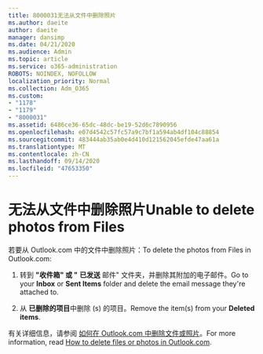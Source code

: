 ```yaml
---
title: 8000031无法从文件中删除照片
ms.author: daeite
author: daeite
manager: dansimp
ms.date: 04/21/2020
ms.audience: Admin
ms.topic: article
ms.service: o365-administration
ROBOTS: NOINDEX, NOFOLLOW
localization_priority: Normal
ms.collection: Adm_O365
ms.custom:
- "1178"
- "1179"
- "8000031"
ms.assetid: 6486ce36-65dc-48dc-be19-52d6c7890956
ms.openlocfilehash: e07d4542c57fc57a9c7bf1a594ab4df104c88854
ms.sourcegitcommit: 483444ab35ab0e4d410d121562045efde47aa61a
ms.translationtype: MT
ms.contentlocale: zh-CN
ms.lasthandoff: 09/14/2020
ms.locfileid: "47653350"
---
```

# <a name="unable-to-delete-photos-from-files"></a><span data-ttu-id="b0ccc-102">无法从文件中删除照片</span><span class="sxs-lookup"><span data-stu-id="b0ccc-102">Unable to delete photos from Files</span></span>

<span data-ttu-id="b0ccc-103">若要从 Outlook.com 中的文件中删除照片：</span><span class="sxs-lookup"><span data-stu-id="b0ccc-103">To delete the photos from Files in Outlook.com:</span></span>
  
1. <span data-ttu-id="b0ccc-104">转到 **"收件箱" 或 "** **已发送** 邮件" 文件夹，并删除其附加的电子邮件。</span><span class="sxs-lookup"><span data-stu-id="b0ccc-104">Go to your **Inbox** or **Sent Items** folder and delete the email message they're attached to.</span></span>

2. <span data-ttu-id="b0ccc-105">从 **已删除的项目**中删除 (s) 的项目。</span><span class="sxs-lookup"><span data-stu-id="b0ccc-105">Remove the item(s) from your **Deleted items**.</span></span>

<span data-ttu-id="b0ccc-106">有关详细信息，请参阅 [如何在 Outlook.com 中删除文件或照片](https://support.office.com/article/bae0531f-040f-4c42-90b9-786ca718c16d.aspx)。</span><span class="sxs-lookup"><span data-stu-id="b0ccc-106">For more information, read [How to delete files or photos in Outlook.com](https://support.office.com/article/bae0531f-040f-4c42-90b9-786ca718c16d.aspx).</span></span>
  